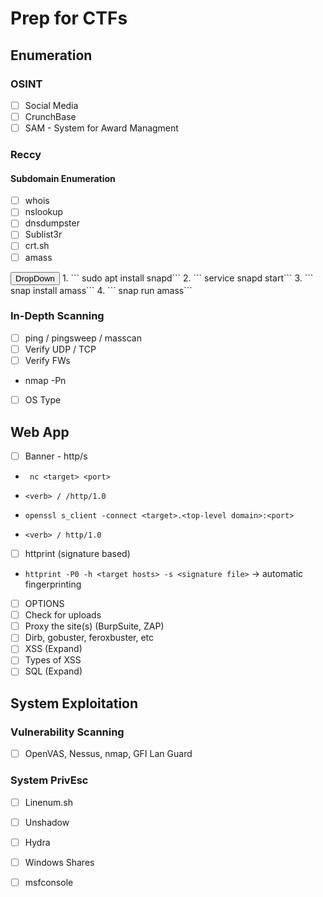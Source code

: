 # Prep for CTFs

## Enumeration
### OSINT
- [ ] Social Media
- [ ] CrunchBase
- [ ] SAM - System for Award Managment

### Reccy
#### Subdomain Enumeration
- [ ] whois
- [ ] nslookup
- [ ] dnsdumpster
- [ ] Sublist3r
- [ ] crt.sh
- [ ] amass
<div class="dropdown">
<button class="dropbtn">DropDown</button>
	1. ``` sudo apt install snapd```
	2. ``` service snapd start```
	3. ``` snap install amass```
	4. ``` snap run amass```
</div>
</div>

### In-Depth Scanning
- [ ] ping / pingsweep / masscan
- [ ] Verify UDP / TCP
- [ ] Verify FWs
- nmap -Pn
- [ ] OS Type


## Web App
- [ ] Banner - http/s
- ``` nc <target> <port>```
- ``` <verb> / /http/1.0 ```

- ``` openssl s_client -connect <target>.<top-level domain>:<port> ```
- ``` <verb> / http/1.0 ```

- [ ] httprint (signature based)
- ``` httprint -P0 -h <target hosts> -s <signature file> ``` -> automatic fingerprinting
- [ ] OPTIONS
- [ ] Check for uploads
- [ ] Proxy the site(s)  (BurpSuite, ZAP)
- [ ] Dirb, gobuster, feroxbuster, etc
- [ ] XSS (Expand)
- [ ] Types of XSS
- [ ] SQL (Expand)

## System Exploitation
### Vulnerability Scanning
- [ ] OpenVAS, Nessus, nmap, GFI Lan Guard

### System PrivEsc
- [ ] Linenum.sh
- [ ] Unshadow
- [ ] Hydra
- [ ] Windows Shares
- [ ] msfconsole

